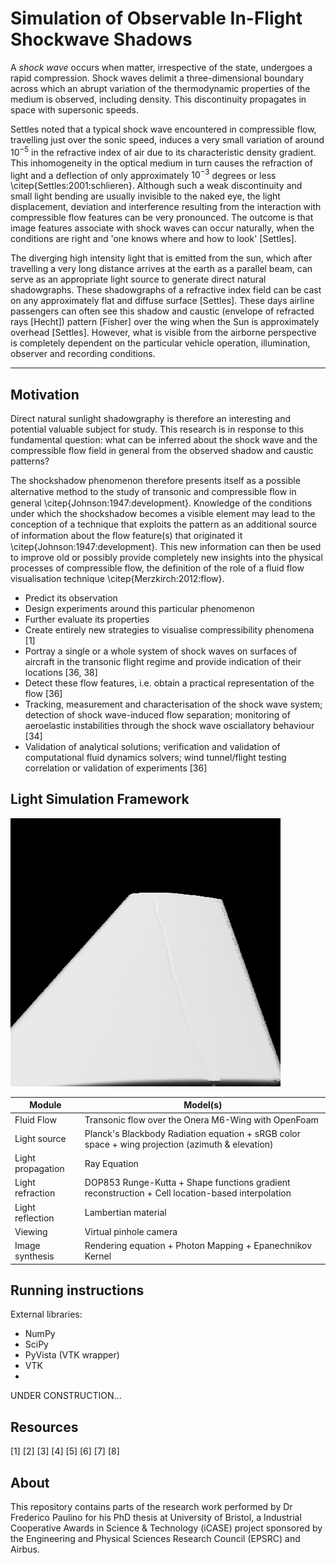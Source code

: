 # Simulation of Observable In-Flight Shockwave Shadows

A *shock wave* occurs when matter, irrespective of the state, undergoes a rapid compression. Shock waves delimit a three-dimensional boundary across which an abrupt variation of the thermodynamic properties of the medium is observed, including density. This discontinuity propagates in space with supersonic speeds.

Settles noted that a typical shock wave encountered in compressible flow, travelling just over the sonic speed, induces a very small variation of around $10^{-5}$ in the refractive index of air due to its characteristic density gradient. This inhomogeneity in the optical medium in turn causes the refraction of light and a deflection of only approximately $10^{-3}$ degrees or less \citep{Settles:2001:schlieren}. Although such a weak discontinuity and small light bending are usually invisible to the naked eye, the light displacement, deviation and interference resulting from the interaction with compressible flow features can be very pronounced. The outcome is that image features associate with shock waves can occur naturally, when the conditions are right and 'one knows where and how to look' [Settles]. 

The diverging high intensity light that is emitted from the sun, which after travelling a very long distance arrives at the earth as a parallel beam, can serve as an appropriate light source to generate direct natural shadowgraphs. These shadowgraphs of a refractive index field can be cast on any approximately flat and diffuse surface [Settles]. These days airline passengers can often see this shadow and caustic (envelope of refracted rays [Hecht]) pattern [Fisher] over the wing when the Sun is approximately overhead [Settles]. However, what is visible from the airborne perspective is completely dependent on the particular vehicle operation, illumination, observer and recording conditions.

---
## Motivation

Direct natural sunlight shadowgraphy is therefore an interesting and potential valuable subject for study. This research is in response to this fundamental question: what can be inferred about the shock wave and the compressible flow field in general from the observed shadow and caustic patterns?


The shockshadow phenomenon therefore presents itself as a possible alternative method to the study of transonic and compressible ﬂow in general \citep{Johnson:1947:development}. Knowledge of the conditions under which the shockshadow becomes a visible element may lead to the conception of a technique that exploits the pattern as an additional source of information about the ﬂow feature(s) that originated it \citep{Johnson:1947:development}. This new information can then be used to improve old or possibly provide completely new insights into the physical processes of compressible flow, the definition of the role of a fluid flow visualisation technique \citep{Merzkirch:2012:flow}.

+ Predict its observation
+ Design experiments around this particular phenomenon
+ Further evaluate its properties
+ Create entirely new strategies to visualise compressibility phenomena [1]
+ Portray a single or a whole system of shock waves on surfaces of aircraft in the transonic flight regime and provide indication of their locations [36, 38]
+ Detect these flow features, i.e. obtain a practical representation of the flow [36]
+ Tracking, measurement and characterisation of the shock wave system; detection of shock wave-induced flow separation; monitoring of aeroelastic instabilities through the shock wave osciallatory behaviour [34]
+ Validation of analytical solutions; verification and validation of computational fluid dynamics solvers; wind tunnel/flight testing correlation or validation of experiments [36]









## Light Simulation Framework
![alt text](https://github.com/fredericodpc/ShockShadowSim/blob/main/research/figures/synthetic_shockshadow.png "Test")

Module | Model(s)
--- | ---
Fluid Flow | Transonic flow over the Onera M6-Wing with OpenFoam
Light source | Planck's Blackbody Radiation equation + sRGB color space + wing projection (azimuth & elevation)
Light propagation | Ray Equation 
Light refraction | DOP853 Runge-Kutta + Shape functions gradient reconstruction + Cell location-based interpolation
Light reflection | Lambertian material  
Viewing | Virtual pinhole camera
Image synthesis | Rendering equation + Photon Mapping + Epanechnikov Kernel

## Running instructions

External libraries:
- NumPy
- SciPy
- PyVista (VTK wrapper)
- VTK
- 

UNDER CONSTRUCTION...


## Resources
[1]
[2]
[3]
[4]
[5]
[6]
[7]
[8]


## About
This repository contains parts of the research work performed by Dr Frederico Paulino for his PhD thesis at University of Bristol, a Industrial Cooperative Awards in Science & Technology (iCASE) project sponsored by the Engineering and Physical Sciences Research Council (EPSRC) and Airbus.














